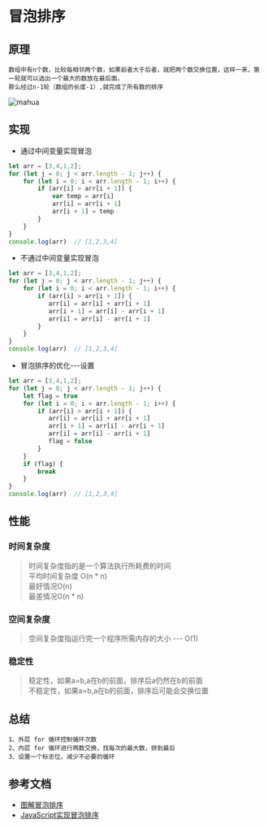 # 冒泡排序
## 原理
```$xslt
数组中有n个数，比较每相邻两个数，如果前者大于后者，就把两个数交换位置，这样一来，第一轮就可以选出一个最大的数放在最后面，
那么经过n-1轮（数组的长度-1）,就完成了所有数的排序
```
![mahua](https://image-static.segmentfault.com/420/859/4208590040-5ac42b210af83_articlex)

## 实现
* 通过中间变量实现冒泡
```js
let arr = [3,4,1,2];
for (let j = 0; j < arr.length - 1; j++) {
    for (let i = 0; i < arr.length - 1; i++) {
        if (arr[i] > arr[i + 1]) {
            var temp = arr[i]
            arr[i] = arr[i + 1]
            arr[i + 1] = temp
        }
    }
}
console.log(arr)  // [1,2,3,4]
```
* 不通过中间变量实现冒泡
```js
let arr = [3,4,1,2];
for (let j = 0; j < arr.length - 1; j++) {
    for (let i = 0; i < arr.length - 1; i++) {
        if (arr[i] > arr[i + 1]) {
           arr[i] = arr[i] + arr[i + 1]
           arr[i + 1] = arr[i] - arr[i + 1]
           arr[i] = arr[i] - arr[i + 1]
        }
    }
}
console.log(arr)  // [1,2,3,4]
```
* 冒泡排序的优化---设置
```js
let arr = [3,4,1,2];
for (let j = 0; j < arr.length - 1; j++) {
    let flag = true
    for (let i = 0; i < arr.length - 1; i++) {
        if (arr[i] > arr[i + 1]) {
           arr[i] = arr[i] + arr[i + 1]
           arr[i + 1] = arr[i] - arr[i + 1]
           arr[i] = arr[i] - arr[i + 1]
           flag = false
        }
    }
    if (flag) {
        break
    }
}
console.log(arr)  // [1,2,3,4]
```
## 性能
### 时间复杂度
>时间复杂度指的是一个算法执行所耗费的时间<br>
平均时间复杂度 O(n * n)<br>
最好情况O(n)<br>
最差情况O(n * n)
### 空间复杂度
>空间复杂度指运行完一个程序所需内存的大小  --- O(1)
### 稳定性
>稳定性，如果a=b,a在b的前面，排序后a仍然在b的前面<br>
不稳定性，如果a=b,a在b的前面，排序后可能会交换位置

## 总结
```$xslt
1、外层 for 循环控制循环次数
2、内层 for 循环进行两数交换，找每次的最大数，排到最后
3、设置一个标志位，减少不必要的循环
```

## 参考文档

* [图解冒泡排序](https://juejin.im/post/6844904062362583053)
* [JavaScript实现冒泡排序](https://segmentfault.com/a/1190000014175918)
